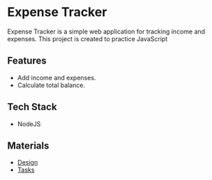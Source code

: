 # Expense Tracker

Expense Tracker is a simple web application for tracking income and expenses. This project is created to practice JavaScript

## Features

- Add income and expenses.
- Calculate total balance.

## Tech Stack

- NodeJS

## Materials

- [Design](https://www.figma.com/design/E6wZYCTyHA35ACD5Q3XCYr/Money-Tracker?node-id=4-4649&p=f&t=9fdpvhaVbCHeTAAd-0)
- [Tasks](https://github.com/petproject-dev/projects/blob/main/expense-tracker/part-2/README.md)